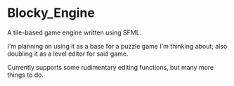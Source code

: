 # Blocky_Engine

A tile-based game engine written using SFML.

I'm planning on using it as a base for a puzzle game I'm thinking about; also doubling it as a level editor for said game.

Currently supports some rudimentary editing functions, but many more things to do.
